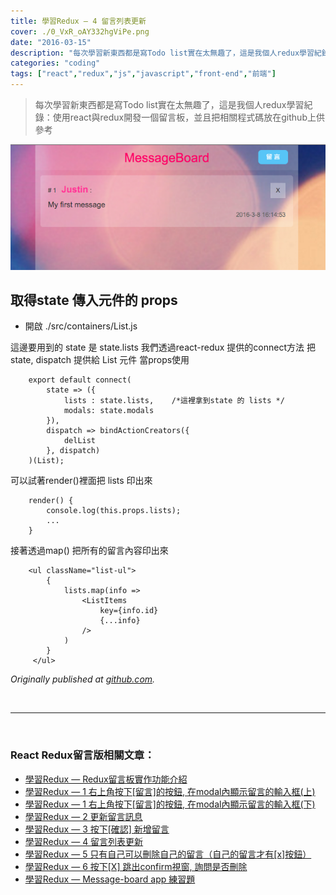 ```yaml
---
title: 學習Redux — 4 留言列表更新
cover: ./0_VxR_oAY332hgViPe.png
date: "2016-03-15"
description: "每次學習新東西都是寫Todo list實在太無趣了，這是我個人redux學習紀錄：使用react與redux開發一個留言板，並且把相關程式碼放在github上供參考"
categories: "coding"
tags: ["react","redux","js","javascript","front-end","前端"]
---
```


> 每次學習新東西都是寫Todo list實在太無趣了，這是我個人redux學習紀錄：使用react與redux開發一個留言板，並且把相關程式碼放在github上供參考


![](./0_VxR_oAY332hgViPe.png)

## 取得state 傳入元件的 props

* 開啟 ./src/containers/List.js

這邊要用到的 state 是 state.lists
 我們透過react-redux 提供的connect方法
 把 state, dispatch 提供給 List 元件 當props使用
```
    export default connect(
        state => ({
            lists : state.lists,    /*這裡拿到state 的 lists */
            modals: state.modals
        }),
        dispatch => bindActionCreators({
            delList
        }, dispatch)
    )(List);
```

可以試著render()裡面把 lists 印出來

```
    render() {
        console.log(this.props.lists);
        ...
    }
```

接著透過map() 把所有的留言內容印出來
```
    <ul className="list-ul">
        {
            lists.map(info =>
                <ListItems
                    key={info.id}
                    {...info}
                />
            )
        }
     </ul>
```

*Originally published at [github.com](https://github.com/justin3737/redux-message-board/issues/9).*



<br/>
<hr/>
<br/>


### React Redux留言版相關文章：
- <a href="/blog/react-redux-messageboard-0-intro/">學習Redux — Redux留言板實作功能介紹</a><br/>
- <a href="/blog/react-redux-messageboard-1/">學習Redux — 1 右上角按下[留言]的按鈕, 在modal內顯示留言的輸入框(上)</a><br/>
- <a href="/blog/react-redux-messageboard-1-2/">學習Redux — 1 右上角按下[留言]的按鈕, 在modal內顯示留言的輸入框(下)</a><br/>
- <a href="/blog/react-redux-messageboard-2">學習Redux — 2 更新留言訊息</a><br/>
- <a href="/blog/react-redux-messageboard-3/">學習Redux — 3 按下[確認] 新增留言</a><br/>
- <a href="/blog/react-redux-messageboard-4/">學習Redux — 4 留言列表更新</a><br/>
- <a href="/blog/react-redux-messageboard-5/">學習Redux — 5 只有自己可以刪除自己的留言（自己的留言才有[x]按鈕）</a><br/>
- <a href="/blog/react-redux-messageboard-6/">學習Redux — 6 按下[X] 跳出confirm視窗, 詢問是否刪除</a><br/>
- <a href="/blog/react-redux-messageboard-7-practice/">學習Redux — Message-board app 練習題</a><br/>